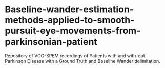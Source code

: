 # Baseline-wander-estimation-methods-applied-to-smooth-pursuit-eye-movements-from-parkinsonian-patient
Repository of VOG-SPEM recordings of Patients with and with-out Parkinson Disease with a Ground Truth and Baseline Wander delimitation.
